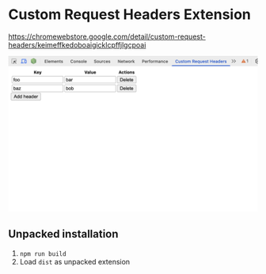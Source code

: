 # Custom Request Headers Extension

https://chromewebstore.google.com/detail/custom-request-headers/keimeffkedoboaigicklcpffjlgcpoai

![](./demo.png)

## Unpacked installation

1. `npm run build`
2. Load `dist` as unpacked extension
